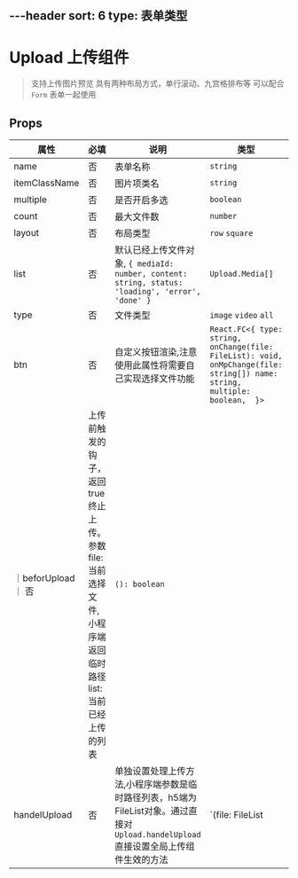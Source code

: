 ---header
sort: 6
type: 表单类型
---
# Upload 上传组件
> 支持上传图片预览
> 具有两种布局方式，单行滚动、九宫格排布等
> 可以配合 `Form` 表单一起使用

<demo>


## Props
| 属性 | 必填 | 说明 | 类型 | 默认值 |
| --- | --- | --- | --- | --- |
| name | 否 | 表单名称 | `string` |
| itemClassName | 否 | 图片项类名 | `string` | |
| multiple | 否 | 是否开启多选 | `boolean` | `true` |
| count | 否 | 最大文件数 | `number` | 9 |
| layout | 否 | 布局类型 | `row` `square` | `row` |
| list | 否 | 默认已经上传文件对象, `{ mediaId: number, content: string, status: 'loading', 'error', 'done' }` | `Upload.Media[]` |  |
| type | 否 | 文件类型 | `image` `video` `all` | |
| btn | 否 | 自定义按钮渲染,注意使用此属性将需要自己实现选择文件功能 | `React.FC<{ type: string, onChange(file: FileList): void, onMpChange(file: string[]) name: string, multiple: boolean,  }>` | |
｜beforUpload｜ 否| 上传前触发的钩子，返回true终止上传。参数 file:当前选择文件,小程序端返回临时路径 list: 当前已经上传的列表  | `(): boolean` | |
  handelUpload| 否 | 单独设置处理上传方法,小程序端参数是临时路径列表，h5端为FileList对象。通过直接对`Upload.handelUpload`直接设置全局上传组件生效的方法 | `(file: FileList | string[]) :Promise<Upload.Media[]>` | |


